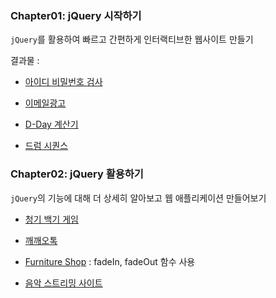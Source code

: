 <h3> Chapter01: jQuery 시작하기 </h3>

`jQuery`를 활용하여 빠르고 간편하게 인터랙티브한 웹사이트 만들기

결과물 :

- [아이디 비밀번호 검사](https://sincerity.tistory.com/150)

- [이메일광고](https://sincerity.tistory.com/155)

- [D-Day 계산기](https://sincerity.tistory.com/156)

- [드럼 시퀀스](https://sincerity.tistory.com/165)

<h3> Chapter02: jQuery 활용하기 </h3>

`jQuery`의 기능에 대해 더 상세히 알아보고 웹 애플리케이션 만들어보기

- [청기 백기 게임](https://sincerity.tistory.com/167)

- [깨깨오톡](https://sincerity.tistory.com/168)

- [Furniture Shop](https://sincerity.tistory.com/170) : fadeIn, fadeOut 함수 사용

- [음악 스트리밍 사이트](https://sincerity.tistory.com/188)
